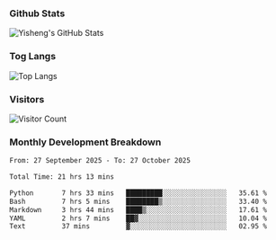 ### Github Stats
![Yisheng's GitHub Stats](https://github-readme-stats-9qabuvhk1-gongyisheng.vercel.app/api?username=gongyisheng&count_private=true&show_icons=true)
### Tog Langs
![Top Langs](https://github-readme-stats-9qabuvhk1-gongyisheng.vercel.app/api/top-langs/?username=gongyisheng&layout=compact)
### Visitors
![Visitor Count](https://profile-counter.glitch.me/gongyisheng/count.svg)
### Monthly Development Breakdown
<!--START_SECTION:waka-->

```txt
From: 27 September 2025 - To: 27 October 2025

Total Time: 21 hrs 13 mins

Python       7 hrs 33 mins   █████████░░░░░░░░░░░░░░░░   35.61 %
Bash         7 hrs 5 mins    ████████▒░░░░░░░░░░░░░░░░   33.40 %
Markdown     3 hrs 44 mins   ████▒░░░░░░░░░░░░░░░░░░░░   17.61 %
YAML         2 hrs 7 mins    ██▓░░░░░░░░░░░░░░░░░░░░░░   10.04 %
Text         37 mins         ▓░░░░░░░░░░░░░░░░░░░░░░░░   02.95 %
```

<!--END_SECTION:waka-->
